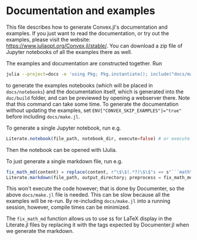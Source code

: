 # Documentation and examples

This file describes how to generate Convex.jl's documentation and examples. If
you just want to read the documentation, or try out the examples, please visit
the website: <https://www.juliaopt.org/Convex.jl/stable/>. You can download a
zip file of Jupyter notebooks of all the examples there as well.

The examples and documentation are constructed together. Run

```sh
julia --project=docs -e 'using Pkg; Pkg.instantiate(); include("docs/make.jl")'
```

to generate the examples notebooks (which will be placed in `docs/notebooks`)
and the documentation itself, which is generated into the `doc/build` folder,
and can be previewed by opening a webserver there. Note that this command can
take some time. To generate the documentation without updating the examples,
set `ENV["CONVEX_SKIP_EXAMPLES"]="true"` before including `docs/make.jl`.

To generate a single Jupyter notebook, run e.g.

```julia
Literate.notebook(file_path, notebook_dir, execute=false) # or execute = true, to run the code
```

Then the notebook can be opened with IJulia.

To just generate a single markdown file, run e.g.

```julia
fix_math_md(content) = replace(content, r"\$\$(.*?)\$\$"s => s"```math\1```")
Literate.markdown(file_path, output_directory; preprocess = fix_math_md)
```

This won't execute the code however; that is done by Documenter, so the above
`docs/make.jl` file is needed. This can be slow because all the examples will be
re-run. By re-including `docs/make.jl` into a running session, however, compile
times can be minimized.

The `fix_math_md` function allows us to use `$$` for LaTeX display in the
Literate.jl files by replacing it with the tags expected by Documenter.jl when
we generate the markdown.
